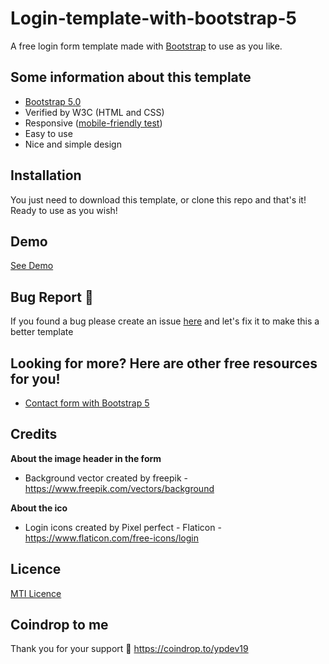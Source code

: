# Login-template-with-bootstrap-5
A free login form template made with [Bootstrap](https://getbootstrap.com/) to use as you like.

Some information about this template
--------------------------------
- [Bootstrap 5.0](https://getbootstrap.com/docs/5.0/getting-started/introduction/)
- Verified by W3C (HTML and CSS)
- Responsive ([mobile-friendly test](https://search.google.com/test/mobile-friendly/result?id=66ZJoKcwTa5R-J67dkErRQ&url=https%3A%2F%2Fypetrilli.github.io%2Flogin-template-with-bootstrap-5%2F))
- Easy to use
- Nice and simple design

Installation
--------------------------------
You just need to download this template, or clone this repo and that's it! Ready to use as you wish!

Demo
--------------------------------
[See Demo](https://ypetrilli.github.io/login-template-with-bootstrap-5/)

Bug Report :bug:
--------------------------------
If you found a bug please create an issue [here](https://github.com/ypetrilli/contact-template-with-bootstrap-5/issues) and let's fix it to make this a better template

Looking for more? Here are other free resources for you!
--------------------------------
- [Contact form with Bootstrap 5](https://ypetrilli.github.io/contact-template-with-bootstrap-5/)

Credits
--------------------------------
**About the image header in the form**
 - Background vector created by freepik - https://www.freepik.com/vectors/background

**About the ico**
 - Login icons created by Pixel perfect - Flaticon - https://www.flaticon.com/free-icons/login

Licence
--------------------------------
[MTI Licence](http://opensource.org/licenses/MIT)

Coindrop to me
--------------------------------
Thank you for your support :slightly_smiling_face:
https://coindrop.to/ypdev19
